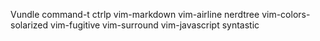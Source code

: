 Vundle
command-t
ctrlp
vim-markdown
vim-airline
nerdtree
vim-colors-solarized
vim-fugitive
vim-surround
vim-javascript
syntastic
